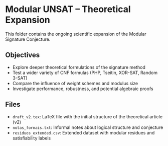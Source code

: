 # Modular UNSAT – Theoretical Expansion

This folder contains the ongoing scientific expansion of the Modular Signature Conjecture.

## Objectives

- Explore deeper theoretical formulations of the signature method
- Test a wider variety of CNF formulas (PHP, Tseitin, XOR-SAT, Random 3-SAT)
- Compare the influence of weight schemes and modulus size
- Investigate performance, robustness, and potential algebraic proofs

## Files

- `draft_v2.tex`: LaTeX file with the initial structure of the theoretical article (v2)
- `notas_formais.txt`: Informal notes about logical structure and conjecture
- `residuos_extended.csv`: Extended dataset with modular residues and satisfiability labels
